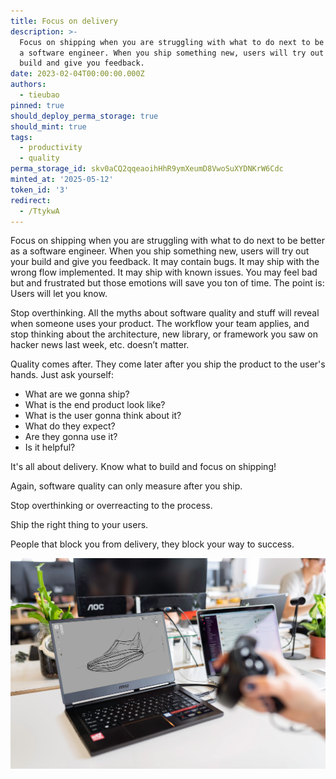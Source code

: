 ```yaml
---
title: Focus on delivery
description: >-
  Focus on shipping when you are struggling with what to do next to be better as
  a software engineer. When you ship something new, users will try out your
  build and give you feedback.
date: 2023-02-04T00:00:00.000Z
authors:
  - tieubao
pinned: true
should_deploy_perma_storage: true
should_mint: true
tags:
  - productivity
  - quality
perma_storage_id: skv0aCQ2qqeaoihHhR9ymXeumD8VwoSuXYDNKrW6Cdc
minted_at: '2025-05-12'
token_id: '3'
redirect:
  - /TtykwA
---
```


Focus on shipping when you are struggling with what to do next to be better as a software engineer. When you ship something new, users will try out your build and give you feedback. It may contain bugs. It may ship with the wrong flow implemented. It may ship with known issues. You may feel bad but and frustrated but those emotions will save you ton of time. The point is: Users will let you know.

Stop overthinking. All the myths about software quality and stuff will reveal when someone uses your product. The workflow your team applies, and stop thinking about the architecture, new library, or framework you saw on hacker news last week, etc. doesn’t matter.

Quality comes after. They come later after you ship the product to the user's hands. Just ask yourself:

- What are we gonna ship?
- What is the end product look like?
- What is the user gonna think about it?
- What do they expect?
- Are they gonna use it?
- Is it helpful?

It's all about delivery. Know what to build and focus on shipping!

Again, software quality can only measure after you ship.

Stop overthinking or overreacting to the process.

Ship the right thing to your users.

People that block you from delivery, they block your way to success.

![](assets/focus-on-software-delivery_b34c705f1ff97b2dceb3556cfeecf6a0_md5.webp)

